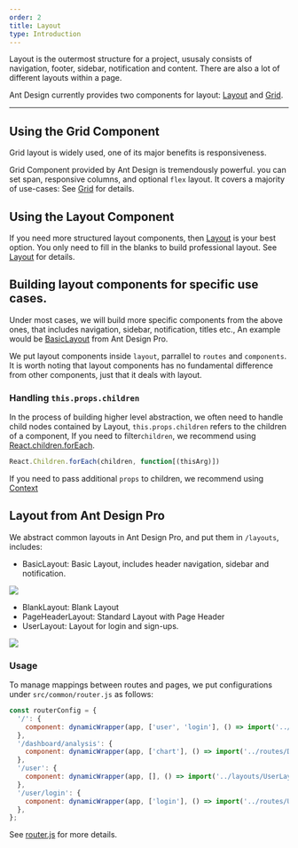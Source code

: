 ```yaml
---
order: 2
title: Layout
type: Introduction
---
```


Layout is the outermost structure for a project, ususaly consists of navigation, footer, sidebar, notification and content. There are also a lot of different layouts within a page.

Ant Design currently provides two components for layout: [Layout](http://ant.design/components/layout/) and [Grid](http://ant.design/components/grid/).

---

## Using the Grid Component

Grid layout is widely used, one of its major benefits is responsiveness.

Grid Component provided by Ant Design is tremendously powerful. you can set span, responsive columns, and optional `flex` layout. It covers a majority of use-cases: See [Grid](http://ant.design/components/grid/) for details.

## Using the Layout Component

If you need more structured layout components, then [Layout](http://ant.design/components/layout/) is your best option. You only need to fill in the blanks to build professional layout. See [Layout](http://ant.design/components/layout/) for details.

## Building layout components for specific use cases.

Under most cases, we will build more specific components from the above ones, that includes navigation, sidebar, notification, titles etc., An example would be [BasicLayout](https://github.com/ant-design/ant-design-pro/blob/master/src/layouts/BasicLayout.js) from Ant Design Pro.

We put layout components inside `layout`, parrallel to `routes` and `components`. It is worth noting that layout components has no fundamental difference from other components, just that it deals with layout.

### Handling `this.props.children`

In the process of building higher level abstraction, we often need to handle child nodes contained by Layout, `this.props.children` refers to the children of a component, If you need to filter`children`, we recommend using [React.children.forEach](https://facebook.github.io/react/docs/react-api.html#react.children.map).

```jsx
React.Children.forEach(children, function[(thisArg)])
```

If you need to pass additional `props` to children, we recommend using [Context](https://facebook.github.io/react/docs/context.html)

## Layout from Ant Design Pro

We abstract common layouts in Ant Design Pro, and put them in `/layouts`, includes:

- BasicLayout: Basic Layout, includes header navigation, sidebar and notification.

<img src="https://gw.alipayobjects.com/zos/rmsportal/oXmyfmffJVvdbmDoGvuF.png" />

- BlankLayout: Blank Layout
- PageHeaderLayout: Standard Layout with Page Header
- UserLayout: Layout for login and sign-ups.

<img src="https://gw.alipayobjects.com/zos/rmsportal/mXsydBXvLqBVEZLMssEy.png" />

### Usage

To manage mappings between routes and pages, we put configurations under `src/common/router.js` as follows:

```jsx
const routerConfig = {
  '/': {
    component: dynamicWrapper(app, ['user', 'login'], () => import('../layouts/BasicLayout')),
  },
  '/dashboard/analysis': {
    component: dynamicWrapper(app, ['chart'], () => import('../routes/Dashboard/Analysis')),
  },
  '/user': {
    component: dynamicWrapper(app, [], () => import('../layouts/UserLayout')),
  },
  '/user/login': {
    component: dynamicWrapper(app, ['login'], () => import('../routes/User/Login')),
  },
};
```

See [router.js](https://github.com/ant-design/ant-design-pro/blob/master/src/router.js) for more details.

